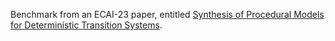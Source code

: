 Benchmark from an ECAI-23 paper, entitled [Synthesis of Procedural Models for Deterministic Transition Systems](https://arxiv.org/pdf/2307.14368).
